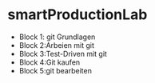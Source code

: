 # smartProductionLab

* Block 1: git Grundlagen
* Block 2:Arbeien mit git
* Block 3:Test-Driven mit git
* Block 4:Git kaufen
* Block 5:git bearbeiten
